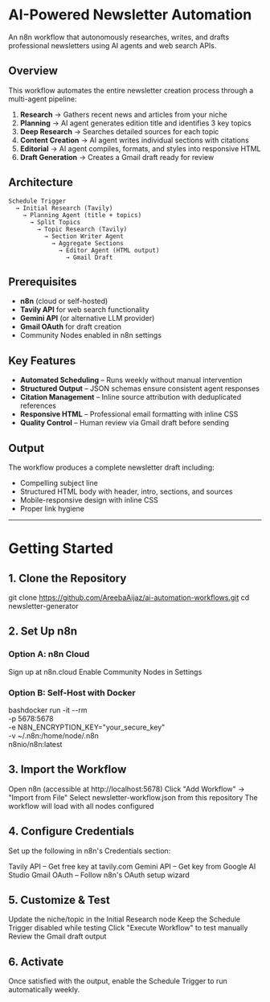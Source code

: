 # AI-Powered Newsletter Automation

An n8n workflow that autonomously researches, writes, and drafts professional newsletters using AI agents and web search APIs.

## Overview

This workflow automates the entire newsletter creation process through a multi-agent pipeline:

1. **Research** → Gathers recent news and articles from your niche
2. **Planning** → AI agent generates edition title and identifies 3 key topics
3. **Deep Research** → Searches detailed sources for each topic
4. **Content Creation** → AI agent writes individual sections with citations
5. **Editorial** → AI agent compiles, formats, and styles into responsive HTML
6. **Draft Generation** → Creates a Gmail draft ready for review

## Architecture

```
Schedule Trigger
  → Initial Research (Tavily)
    → Planning Agent (title + topics)
      → Split Topics
        → Topic Research (Tavily)
          → Section Writer Agent
            → Aggregate Sections
              → Editor Agent (HTML output)
                → Gmail Draft
```

## Prerequisites

- **n8n** (cloud or self-hosted)
- **Tavily API** for web search functionality
- **Gemini API** (or alternative LLM provider)
- **Gmail OAuth** for draft creation
- Community Nodes enabled in n8n settings

## Key Features

- **Automated Scheduling** – Runs weekly without manual intervention
- **Structured Output** – JSON schemas ensure consistent agent responses
- **Citation Management** – Inline source attribution with deduplicated references
- **Responsive HTML** – Professional email formatting with inline CSS
- **Quality Control** – Human review via Gmail draft before sending


## Output

The workflow produces a complete newsletter draft including:
- Compelling subject line
- Structured HTML body with header, intro, sections, and sources
- Mobile-responsive design with inline CSS
- Proper link hygiene
  
---


# Getting Started
## 1. Clone the Repository
git clone https://github.com/AreebaAijaz/ai-automation-workflows.git
cd newsletter-generator

## 2. Set Up n8n
### Option A: n8n Cloud

Sign up at n8n.cloud
Enable Community Nodes in Settings

### Option B: Self-Host with Docker
bashdocker run -it --rm \
  -p 5678:5678 \
  -e N8N_ENCRYPTION_KEY="your_secure_key" \
  -v ~/.n8n:/home/node/.n8n \
  n8nio/n8n:latest
  
## 3. Import the Workflow

Open n8n (accessible at http://localhost:5678)
Click "Add Workflow" → "Import from File"
Select newsletter-workflow.json from this repository
The workflow will load with all nodes configured

## 4. Configure Credentials
Set up the following in n8n's Credentials section:

Tavily API – Get free key at tavily.com
Gemini API – Get key from Google AI Studio
Gmail OAuth – Follow n8n's OAuth setup wizard

## 5. Customize & Test

Update the niche/topic in the Initial Research node
Keep the Schedule Trigger disabled while testing
Click "Execute Workflow" to test manually
Review the Gmail draft output

## 6. Activate
Once satisfied with the output, enable the Schedule Trigger to run automatically weekly.
